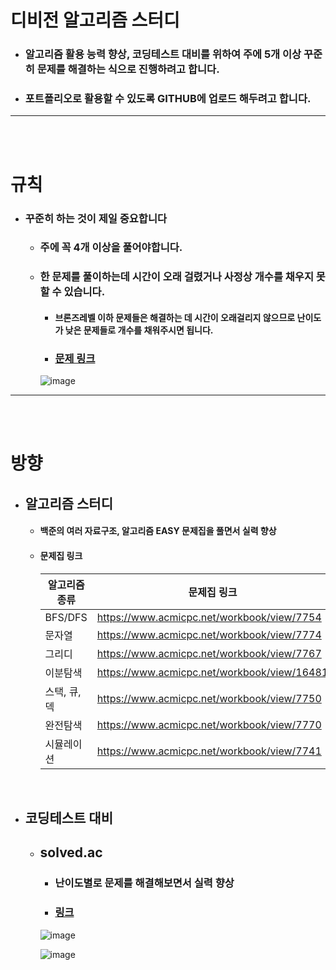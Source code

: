 # 디비전 알고리즘 스터디

- ### 알고리즘 활용 능력 향상, 코딩테스트 대비를 위하여 주에 5개 이상 꾸준히 문제를 해결하는 식으로 진행하려고 합니다.

- ### 포트폴리오로 활용할 수 있도록 GITHUB에 업로드 해두려고 합니다.

---
<br><br>

# 규칙

- ### 꾸준히 하는 것이 제일 중요합니다
    - ### 주에 꼭 4개 이상을 풀어야합니다. 

    - ### 한 문제를 풀이하는데 시간이 오래 걸렸거나 사정상 개수를 채우지 못할 수 있습니다.
        - #### 브론즈레벨 이하 문제들은 해결하는 데 시간이 오래걸리지 않으므로 난이도가 낮은 문제들로 개수를 채워주시면 됩니다.

        - ### [문제 링크](https://www.acmicpc.net/problem/1271)
        ![image](https://github.com/Project-Division/DIV_Algorithm_Study/assets/68108664/ad2c00e0-bd25-4af9-9bd9-7500888b799a)

--- 
<br><br>

# 방향

- ## 알고리즘 스터디

    - #### 백준의 여러 자료구조, 알고리즘 EASY 문제집을 풀면서 실력 향상

    - #### 문제집 링크

        | 알고리즘 종류 | 문제집 링크  |
        | --- | ---|
        | BFS/DFS | https://www.acmicpc.net/workbook/view/7754 |
        | 문자열 | https://www.acmicpc.net/workbook/view/7774 |
        | 그리디 | https://www.acmicpc.net/workbook/view/7767 |
        | 이분탐색 | https://www.acmicpc.net/workbook/view/16481 |
        | 스택, 큐, 덱 | https://www.acmicpc.net/workbook/view/7750 |
        | 완전탐색 | https://www.acmicpc.net/workbook/view/7770 |
        | 시뮬레이션 | https://www.acmicpc.net/workbook/view/7741 |

<br>

- ## 코딩테스트 대비

    - ## solved.ac

        - ### 난이도별로 문제를 해결해보면서 실력 향상

        - ### [링크](https://solved.ac/class)

        ![image](https://github.com/Project-Division/DIV_Algorithm_Study/assets/68108664/81f7a49a-b3d6-475f-a3f4-b933cc6279d0)

        ![image](https://github.com/Project-Division/DIV_Algorithm_Study/assets/68108664/cb65f833-9caa-49b4-8dba-42411f2ceb82)